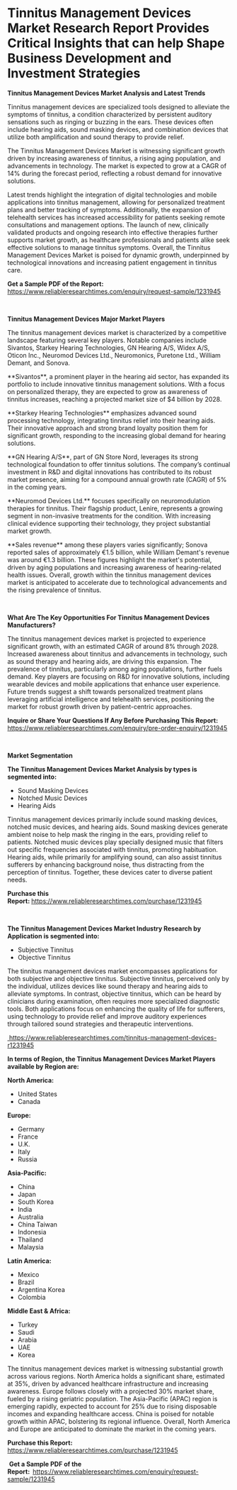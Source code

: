 <p><h1>Tinnitus Management Devices Market Research Report Provides Critical Insights that can help Shape Business Development and Investment Strategies</h1></p><p><strong>Tinnitus Management Devices Market Analysis and Latest Trends</strong></p>
<p><p>Tinnitus management devices are specialized tools designed to alleviate the symptoms of tinnitus, a condition characterized by persistent auditory sensations such as ringing or buzzing in the ears. These devices often include hearing aids, sound masking devices, and combination devices that utilize both amplification and sound therapy to provide relief. </p><p>The Tinnitus Management Devices Market is witnessing significant growth driven by increasing awareness of tinnitus, a rising aging population, and advancements in technology. The market is expected to grow at a CAGR of 14% during the forecast period, reflecting a robust demand for innovative solutions. </p><p>Latest trends highlight the integration of digital technologies and mobile applications into tinnitus management, allowing for personalized treatment plans and better tracking of symptoms. Additionally, the expansion of telehealth services has increased accessibility for patients seeking remote consultations and management options. The launch of new, clinically validated products and ongoing research into effective therapies further supports market growth, as healthcare professionals and patients alike seek effective solutions to manage tinnitus symptoms. Overall, the Tinnitus Management Devices Market is poised for dynamic growth, underpinned by technological innovations and increasing patient engagement in tinnitus care.</p></p>
<p><strong>Get a Sample PDF of the Report:&nbsp;</strong> <a href="https://www.reliableresearchtimes.com/enquiry/request-sample/1231945?utm_campaign=3313&utm_medium=2&utm_source=Github&utm_content=ia&utm_term=14042025&utm_id=tinnitus-management-devices">https://www.reliableresearchtimes.com/enquiry/request-sample/1231945</a></p>
<p>&nbsp;</p>
<p><strong>Tinnitus Management Devices Major Market Players</strong></p>
<p><p>The tinnitus management devices market is characterized by a competitive landscape featuring several key players. Notable companies include Sivantos, Starkey Hearing Technologies, GN Hearing A/S, Widex A/S, Oticon Inc., Neuromod Devices Ltd., Neuromonics, Puretone Ltd., William Demant, and Sonova.</p><p>**Sivantos**, a prominent player in the hearing aid sector, has expanded its portfolio to include innovative tinnitus management solutions. With a focus on personalized therapy, they are expected to grow as awareness of tinnitus increases, reaching a projected market size of $4 billion by 2028.</p><p>**Starkey Hearing Technologies** emphasizes advanced sound processing technology, integrating tinnitus relief into their hearing aids. Their innovative approach and strong brand loyalty position them for significant growth, responding to the increasing global demand for hearing solutions.</p><p>**GN Hearing A/S**, part of GN Store Nord, leverages its strong technological foundation to offer tinnitus solutions. The company’s continual investment in R&D and digital innovations has contributed to its robust market presence, aiming for a compound annual growth rate (CAGR) of 5% in the coming years.</p><p>**Neuromod Devices Ltd.** focuses specifically on neuromodulation therapies for tinnitus. Their flagship product, Lenire, represents a growing segment in non-invasive treatments for the condition. With increasing clinical evidence supporting their technology, they project substantial market growth.</p><p>**Sales revenue** among these players varies significantly; Sonova reported sales of approximately €1.5 billion, while William Demant's revenue was around €1.3 billion. These figures highlight the market's potential, driven by aging populations and increasing awareness of hearing-related health issues. Overall, growth within the tinnitus management devices market is anticipated to accelerate due to technological advancements and the rising prevalence of tinnitus.</p></p>
<p>&nbsp;</p>
<p><strong>What Are The Key Opportunities For Tinnitus Management Devices Manufacturers?</strong></p>
<p><p>The tinnitus management devices market is projected to experience significant growth, with an estimated CAGR of around 8% through 2028. Increased awareness about tinnitus and advancements in technology, such as sound therapy and hearing aids, are driving this expansion. The prevalence of tinnitus, particularly among aging populations, further fuels demand. Key players are focusing on R&D for innovative solutions, including wearable devices and mobile applications that enhance user experience. Future trends suggest a shift towards personalized treatment plans leveraging artificial intelligence and telehealth services, positioning the market for robust growth driven by patient-centric approaches.</p></p>
<p><strong>Inquire or Share Your Questions If Any Before Purchasing This Report:</strong> <a href="https://www.reliableresearchtimes.com/enquiry/pre-order-enquiry/1231945?utm_campaign=3313&utm_medium=2&utm_source=Github&utm_content=ia&utm_term=14042025&utm_id=tinnitus-management-devices">https://www.reliableresearchtimes.com/enquiry/pre-order-enquiry/1231945</a></p>
<p>&nbsp;</p>
<p><strong>Market Segmentation</strong></p>
<p><strong>The Tinnitus Management Devices Market Analysis by types is segmented into:</strong></p>
<p><ul><li>Sound Masking Devices</li><li>Notched Music Devices</li><li>Hearing Aids</li></ul></p>
<p><p>Tinnitus management devices primarily include sound masking devices, notched music devices, and hearing aids. Sound masking devices generate ambient noise to help mask the ringing in the ears, providing relief to patients. Notched music devices play specially designed music that filters out specific frequencies associated with tinnitus, promoting habituation. Hearing aids, while primarily for amplifying sound, can also assist tinnitus sufferers by enhancing background noise, thus distracting from the perception of tinnitus. Together, these devices cater to diverse patient needs.</p></p>
<p><strong>Purchase this Report:&nbsp;</strong><a href="https://www.reliableresearchtimes.com/purchase/1231945?utm_campaign=3313&utm_medium=2&utm_source=Github&utm_content=ia&utm_term=14042025&utm_id=tinnitus-management-devices">https://www.reliableresearchtimes.com/purchase/1231945</a></p>
<p>&nbsp;</p>
<p><strong>The Tinnitus Management Devices Market Industry Research by Application is segmented into:</strong></p>
<p><ul><li>Subjective Tinnitus</li><li>Objective Tinnitus</li></ul></p>
<p><p>The tinnitus management devices market encompasses applications for both subjective and objective tinnitus. Subjective tinnitus, perceived only by the individual, utilizes devices like sound therapy and hearing aids to alleviate symptoms. In contrast, objective tinnitus, which can be heard by clinicians during examination, often requires more specialized diagnostic tools. Both applications focus on enhancing the quality of life for sufferers, using technology to provide relief and improve auditory experiences through tailored sound strategies and therapeutic interventions.</p></p>
<p><a href="https://www.reliableresearchtimes.com/tinnitus-management-devices-r1231945?utm_campaign=3313&utm_medium=2&utm_source=Github&utm_content=ia&utm_term=14042025&utm_id=tinnitus-management-devices">&nbsp;https://www.reliableresearchtimes.com/tinnitus-management-devices-r1231945</a></p>
<p><strong>In terms of Region, the Tinnitus Management Devices Market Players available by Region are:</strong></p>
<p>
    <p> <strong> North America: </strong>
        <ul>
            <li>United States</li>
            <li>Canada</li>
        </ul>
        </p> 
    <p> <strong> Europe: </strong>
        <ul>
            <li>Germany</li>
            <li>France</li>
            <li>U.K.</li>
            <li>Italy</li>
            <li>Russia</li>
        </ul>
        </p> 
    <p> <strong> Asia-Pacific: </strong>
        <ul>
            <li>China</li>
            <li>Japan</li>
            <li>South Korea</li>
            <li>India</li>
            <li>Australia</li>
            <li>China Taiwan</li>
            <li>Indonesia</li>
            <li>Thailand</li>
            <li>Malaysia</li>
        </ul>
        </p> 
    <p> <strong> Latin America: </strong>
        <ul>
            <li>Mexico</li>
            <li>Brazil</li>
            <li>Argentina Korea</li>
            <li>Colombia</li>
        </ul>
        </p> 
    <p> <strong> Middle East & Africa: </strong>
        <ul>
            <li>Turkey</li>
            <li>Saudi</li>
            <li>Arabia</li>
            <li>UAE</li>
            <li>Korea</li>
        </ul>
    </p>
    </p>
<p><p>The tinnitus management devices market is witnessing substantial growth across various regions. North America holds a significant share, estimated at 35%, driven by advanced healthcare infrastructure and increasing awareness. Europe follows closely with a projected 30% market share, fueled by a rising geriatric population. The Asia-Pacific (APAC) region is emerging rapidly, expected to account for 25% due to rising disposable incomes and expanding healthcare access. China is poised for notable growth within APAC, bolstering its regional influence. Overall, North America and Europe are anticipated to dominate the market in the coming years.</p></p>
<p><strong>Purchase this Report: </strong><a href="https://www.reliableresearchtimes.com/purchase/1231945?utm_campaign=3313&utm_medium=2&utm_source=Github&utm_content=ia&utm_term=14042025&utm_id=tinnitus-management-devices">https://www.reliableresearchtimes.com/purchase/1231945</a></p>
<p>&nbsp;<strong>Get a Sample PDF of the Report:&nbsp;&nbsp;</strong><a href="https://www.reliableresearchtimes.com/enquiry/request-sample/1231945?utm_campaign=3313&utm_medium=2&utm_source=Github&utm_content=ia&utm_term=14042025&utm_id=tinnitus-management-devices">https://www.reliableresearchtimes.com/enquiry/request-sample/1231945</a></p>
<p><strong></strong></p>
<p><p></p><p></p><p></p></p>